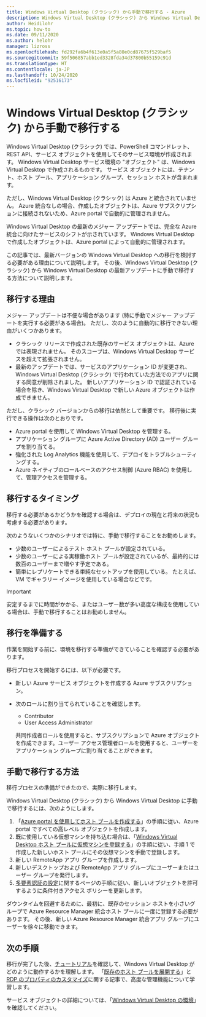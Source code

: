 ```yaml
---
title: Windows Virtual Desktop (クラシック) から手動で移行する - Azure
description: Windows Virtual Desktop (クラシック) から Windows Virtual Desktop に手動で移行する方法について説明します。
author: Heidilohr
ms.topic: how-to
ms.date: 09/11/2020
ms.author: helohr
manager: lizross
ms.openlocfilehash: fd292fa6b4f613e0a5f5a80e0cd87675f529baf5
ms.sourcegitcommit: 59f506857abb1ed3328fda34d37800b55159c91d
ms.translationtype: HT
ms.contentlocale: ja-JP
ms.lasthandoff: 10/24/2020
ms.locfileid: "92516173"
---
```

# <a name="migrate-manually-from-windows-virtual-desktop-classic"></a>Windows Virtual Desktop (クラシック) から手動で移行する

Windows Virtual Desktop (クラシック) では、PowerShell コマンドレット、REST API、サービス オブジェクトを使用してそのサービス環境が作成されます。 Windows Virtual Desktop サービス環境の "オブジェクト" は、Windows Virtual Desktop で作成されるものです。 サービス オブジェクトには、テナント、ホスト プール、アプリケーション グループ、セッション ホストが含まれます。

ただし、Windows Virtual Desktop (クラシック) は Azure と統合されていません。 Azure 統合なしの場合、作成したオブジェクトは、Azure サブスクリプションに接続されないため、Azure portal で自動的に管理されません。

Windows Virtual Desktop の最新のメジャー アップデートでは、完全な Azure 統合に向けたサービスのシフトが示されています。 Windows Virtual Desktop で作成したオブジェクトは、Azure portal によって自動的に管理されます。

この記事では、最新バージョンの Windows Virtual Desktop への移行を検討する必要がある理由について説明します。 その後、Windows Virtual Desktop (クラシック) から Windows Virtual Desktop の最新アップデートに手動で移行する方法について説明します。

## <a name="why-migrate"></a>移行する理由

メジャー アップデートは不便な場合があります (特に手動でメジャー アップデートを実行する必要がある場合)。 ただし、次のように自動的に移行できない理由がいくつかあります。

- クラシック リリースで作成された既存のサービス オブジェクトは、Azure では表現されません。 そのスコープは、Windows Virtual Desktop サービスを超えて拡張されません。
- 最新のアップデートでは、サービスのアプリケーション ID が変更され、Windows Virtual Desktop (クラシック) で行われていた方法でのアプリに関する同意が削除されました。 新しいアプリケーション ID で認証されている場合を除き、Windows Virtual Desktop で新しい Azure オブジェクトは作成できません。

ただし、クラシック バージョンからの移行は依然として重要です。 移行後に実行できる操作は次のとおりです。

- Azure portal を使用して Windows Virtual Desktop を管理する。
- アプリケーション グループに Azure Active Directory (AD) ユーザー グループを割り当てる。
- 強化された Log Analytics 機能を使用して、デプロイをトラブルシューティングする。
- Azure ネイティブのロールベースのアクセス制御 (Azure RBAC) を使用して、管理アクセスを管理する。

## <a name="when-should-i-migrate"></a>移行するタイミング

移行する必要があるかどうかを確認する場合は、デプロイの現在と将来の状況も考慮する必要があります。

次のようないくつかのシナリオでは特に、手動で移行することをお勧めします。

- 少数のユーザーによるテスト ホスト プールが設定されている。
- 少数のユーザーによる実稼働ホスト プールが設定されているが、最終的には数百のユーザーまで増やす予定である。
- 簡単にレプリケートできる単純なセットアップを使用している。 たとえば、VM でギャラリー イメージを使用している場合などです。

> [!IMPORTANT]
> 安定するまでに時間がかかる、またはユーザー数が多い高度な構成を使用している場合は、手動で移行することはお勧めしません。

## <a name="prepare-for-migration"></a>移行を準備する

作業を開始する前に、環境を移行する準備ができていることを確認する必要があります。

移行プロセスを開始するには、以下が必要です。

- 新しい Azure サービス オブジェクトを作成する Azure サブスクリプション。
- 次のロールに割り当てられていることを確認します。
    
    - Contributor
    - User Access Administrator
    
    共同作成者ロールを使用すると、サブスクリプションで Azure オブジェクトを作成できます。ユーザー アクセス管理者ロールを使用すると、ユーザーをアプリケーション グループに割り当てることができます。

## <a name="how-to-migrate-manually"></a>手動で移行する方法

移行プロセスの準備ができたので、実際に移行します。

Windows Virtual Desktop (クラシック) から Windows Virtual Desktop に手動で移行するには、次のようにします。

1. 「[Azure portal を使用してホスト プールを作成する](create-host-pools-azure-marketplace.md)」の手順に従い、Azure portal ですべての高レベル オブジェクトを作成します。
2. 既に使用している仮想マシンを持ち込む場合は、「[Windows Virtual Desktop ホスト プールに仮想マシンを登録する](create-host-pools-powershell.md#register-the-virtual-machines-to-the-windows-virtual-desktop-host-pool)」の手順に従い、手順 1 で作成した新しいホスト プールにその仮想マシンを手動で登録します。
3. 新しい RemoteApp アプリ グループを作成します。
4. 新しいデスクトップおよび RemoteApp アプリ グループにユーザーまたはユーザー グループを発行します。
5. [多要素認証の設定](set-up-mfa.md)に関するページの手順に従い、新しいオブジェクトを許可するように条件付きアクセス ポリシーを更新します。

ダウンタイムを回避するために、最初に、既存のセッション ホストを小さいグループで Azure Resource Manager 統合ホスト プールに一度に登録する必要があります。 その後、新しい Azure Resource Manager 統合アプリ グループにユーザーを徐々に移動できます。

## <a name="next-steps"></a>次の手順

移行が完了した後、[チュートリアル](create-host-pools-azure-marketplace.md)を確認して、Windows Virtual Desktop がどのように動作するかを理解します。 「[既存のホスト プールを展開する](expand-existing-host-pool.md)」と[RDP のプロパティのカスタマイズ](customize-rdp-properties.md)に関する記事で、高度な管理機能について学習します。

サービス オブジェクトの詳細については、「[Windows Virtual Desktop の環境](environment-setup.md)」を確認してください。
